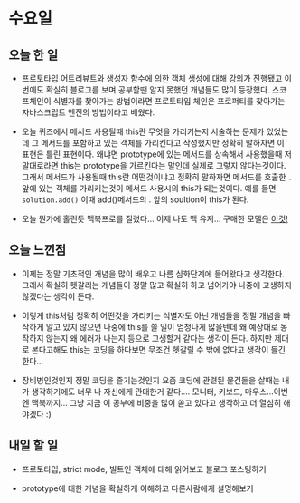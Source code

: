 # 수요일

## 오늘 한 일
- 프로토타입 어트리뷰트와 생성자 함수에 의한 객체 생성에 대해 강의가 진행됐고 이번에도 확실히 블로그를 보며 공부할땐 알지 못했던 개념들도 많이 등장했다. 스코프체인이 식별자를 찾아가는 방법이라면 프로토타입 체인은 프로퍼티를 찾아가는 자바스크립트 엔진의 방법이라고 배웠다.

- 오늘 퀴즈에서 메서드 사용될때 this란 무엇을 가리키는지 서술하는 문제가 있었는데 그 메서드를 포함하고 있는 객체를 가리킨다고 작성했지만 정확히 말하자면 이 표현은 틀린 표현이다. 왜냐면 prototype에 있는 메서드를 상속해서 사용했을때 저 말대로라면 this는 prototype을 가르킨다는 말인데 실제로 그렇지 않다는것이다. 그래서 메서드가 사용될때 this란 어떤것이냐고 정확히 말하자면 메서드를 호출한 ` . `앞에 있는 객체를 가리키는것이 메서드 사용시의 this가 되는것이다. 예를 들면 `solution.add()` 이때 add()메서드의 . 앞의 soultion이 this가 된다.

- 오늘 뭔가에 홀린듯 맥북프로를 질렀다... 이제 나도 맥 유저... 구매한 모델은 [이것!](http://prod.danawa.com/info/?pcode=11217225&cate=11236463)

## 오늘 느낀점
- 이제는 정말 기초적인 개념을 많이 배우고 나름 심화단계에 들어왔다고 생각한다. 그래서 확실히 헷갈리는 개념들이 정말 많고 확실히 하고 넘어가야 나중에 고생하지 않겠다는 생각이 든다.

- 이렇게 this처럼 정확히 어떤것을 가리키는 식별자도 아닌 개념들을 정말 개념을 빠삭하게 알고 있지 않으면 나중에 this를 쓸 일이 엄청나게 많을텐데 왜 예상대로 동작하지 않는지 왜 에러가 나는지 등으로 고생할거 같다는 생각이 든다. 하지만 제대로 본다고해도 this는 코딩을 하다보면 무조건 헷갈릴 수 밖에 없다고 생각이 들긴 한다...

- 장비병인것인지 정말 코딩을 즐기는것인지 요즘 코딩에 관련된 물건들을 살때는 내가 생각하기에도 너무 나 자신에게 관대한거 같다.... 모니터, 키보드, 마우스...이번엔 맥북까지... 그냥 지금 이 공부에 비중을 많이 쏟고 있다고 생각하고 더 열심히 해야겠다 :)

## 내일 할 일
- 프로토타입, strict mode, 빌트인 객체에 대해 읽어보고 블로그 포스팅하기

- prototype에 대한 개념을 확실하게 이해하고 다른사람에게 설명해보기

